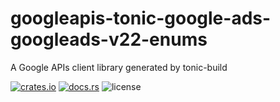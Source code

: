 # googleapis-tonic-google-ads-googleads-v22-enums

A Google APIs client library generated by tonic-build

[![crates.io](https://img.shields.io/crates/v/googleapis-tonic-google-ads-googleads-v22-enums)](https://crates.io/crates/googleapis-tonic-google-ads-googleads-v22-enums)
[![docs.rs](https://img.shields.io/docsrs/googleapis-tonic-google-ads-googleads-v22-enums)](https://docs.rs/googleapis-tonic-google-ads-googleads-v22-enums)
![license](https://img.shields.io/crates/l/googleapis-tonic-google-ads-googleads-v22-enums)
